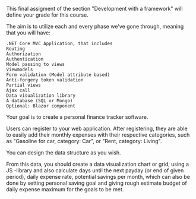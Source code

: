 ﻿This final assigment of the section "Development with a framework" will define your grade for this course.

The aim is to utilize each and every phase we've gone through, meaning that you will have:

    .NET Core MVC Application, that includes
    Routing
    Authorization
    Authentication
    Model passing to views
    Viewmodels
    Form validation (Model attribute based)
    Anti-forgery token validation
    Partial views
    Ajax call
    Data visualization library
    A database (SQL or Mongo)
    Optional: Blazor component

Your goal is to create a personal finance tracker software.

Users can register to your web application. After registering, they are able to easily add their monthly expenses with their respective categories, such as "Gasoline for car, category: Car", or "Rent, category: Living".

You can design the data structure as you wish.

From this data, you should create a data visualization chart or grid, using a JS -library and also calculate days until the next payday (or end of given period), daily expense rate, potential savings per month, which can also be done by setting personal saving goal and giving rough estimate budget of daily expense maximum for the goals to be met.